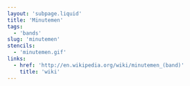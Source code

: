 ```yaml
---
layout: 'subpage.liquid'
title: 'Minutemen'
tags:
  - 'bands'
slug: 'minutemen'
stencils:
  - 'minutemen.gif'
links:
  - href: 'http://en.wikipedia.org/wiki/minutemen_(band)'
    title: 'wiki'
---
```

